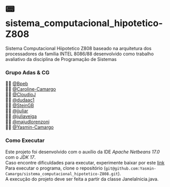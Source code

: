 # :pager: sistema_computacional_hipotetico-Z808
Sistema Computacional Hiipotetico Z808 baseado na arquitetura dos processadores da família INTEL 8086/88 desenvolvido como trabalho avaliativo da disciplina de Programação de Sistemas

### Grupo Adas & CG
:woman_technologist: [@Bpeb](https://github.com/Bpeb) <br />
:woman_technologist: [@Caroline-Camargo](https://github.com/Caroline-Camargo) <br />
:man_technologist: [@CloudioJ](https://github.com/CloudioJ) <br />
:woman_technologist: [@dudaac1](https://github.com/dudaac1) <br />
:man_technologist: [@SteinGB](https://github.com/SteinGB) <br />
:woman_technologist: [@jjuliar](https://github.com/jjuliar) <br />
:woman_technologist: [@juliaveiga](https://github.com/juliaveiga) <br />
:woman_technologist: [@majudlorenzoni](https://github.com/majudlorenzoni) <br />
:woman_technologist: [@Yasmin-Camargo](https://github.com/Yasmin-Camargo) <br />

### Como Executar
Este projeto foi desenvolvido com o auxílio da IDE _Apache Netbeans 17.0_ com o _JDK 17_.<br>
Caso encontre dificuldades para executar, experimente baixar por este [link](https://www.oracle.com/java/technologies/downloads/) <br>
Para executar o programa, clone o repositório (`git@github.com:Yasmin-Camargo/sistema_computacional_hipotetico-Z808.git`).<br> A execução do projeto deve ser feita a partir da classe JanelaInicia.java.
